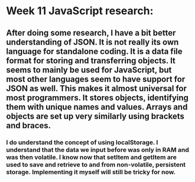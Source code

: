 # Week 11 JavaScript research: 
## After doing some research, I have a bit better understanding of JSON. It is not really its own language for standalone coding. It is a data file format for storing and transferring objects. It seems to mainly be used for JavaScript, but most other languages seem to have support for JSON as well. This makes it almost universal for most programmers. It stores objects, identifying them with unique names and values. Arrays and objects are set up very similarly using brackets and braces.

### I do understand the concept of using localStorage. I understand that the data we input before was only in RAM and was then volatile. I know now that setItem and getItem are used to save and retrieve to and from non-volatile, persistent storage. Implementing it myself will still be tricky for now.
